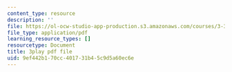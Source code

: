 ```yaml
---
content_type: resource
description: ''
file: https://ol-ocw-studio-app-production.s3.amazonaws.com/courses/3-320-atomistic-computer-modeling-of-materials-sma-5107-spring-2005/9ef442b170cc401731b45c9d5a60ec6e_kHdqdTe7G44.pdf
file_type: application/pdf
learning_resource_types: []
resourcetype: Document
title: 3play pdf file
uid: 9ef442b1-70cc-4017-31b4-5c9d5a60ec6e
---
```

